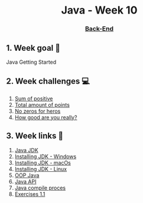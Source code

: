 <h1 align="center">Java - Week 10</h1>
<h3 align="center"><a href="https://www.techopedia.com/definition/29568/back-end-developer" target="_blank">Back-End</a></h3>

## 1. Week goal 🏁
<p>Java Getting Started</p>

## 2. Week challenges 💻
1. [Sum of positive](https://www.codewars.com/kata/5715eaedb436cf5606000381)
2. [Total amount of points](https://www.codewars.com/kata/5bb904724c47249b10000131)
3. [No zeros for heros](https://www.codewars.com/kata/570a6a46455d08ff8d001002)
4. [How good are you really?](https://www.codewars.com/kata/5601409514fc93442500010b)

## 3. Week links 🔗
1. [Java JDK](https://www.oracle.com/java/technologies/javase-downloads.html)
2. [Installing JDK - Windows](https://www.youtube.com/watch?v=IJ-PJbvJBGs&ab_channel=ProgrammingKnowledge)
3. [Installing JDK - macOs](https://www.youtube.com/watch?v=pxi3iIy4F5A&ab_channel=ProgrammingKnowledge)
4. [Installing JDK - Linux](https://www.youtube.com/watch?v=ogWKP9Lm-Qo&ab_channel=ProgrammingKnowledge)
5. [OOP Java](https://stackify.com/oops-concepts-in-java/#:~:text=OOP%20concepts%20in%20Java%20are,to%20understanding%20how%20Java%20works.)
6. [Java API](https://docs.oracle.com/javase/8/docs/api/index.html)
7. [Java compile proces](https://www.youtube.com/watch?v=GXUiEouK7DM&ab_channel=SimpleSnippets)
8. [Exercises 1.1](./exercises/javaweek1.1.pdf)

